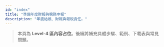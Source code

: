 ```yaml
---
id: "index"
title: "準備年度財報與稅務申報"
description: "年度結帳、財報與報稅責任。"
---
```


> 本頁為 **Level-4 區內容占位**。後續將補充具體步驟、範例、下載表與常見問題。

